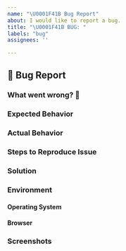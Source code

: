 ```yaml
---
name: "\U0001F41B Bug Report"
about: I would like to report a bug.
title: "\U0001F41B BUG: "
labels: "bug"
assignees: ''

---
```


## 🐛 Bug Report

<!--
    Thank you for using Junction App and taking time to report a bug.
    Please try to spend some time to understand the bug and reproduce it.
    Take a look at our template and try to add as much detail as possible.
    The more details we have, easier it would be to fix it.
    If any heading is not applicable, put `NA`.
    For additional information, create an extra H2 heading and add extra info.
-->

### What went wrong? 🤔

<!--
    What's not working as expected? A clear and precise description.
    Screenshots are always helpful!
-->

### Expected Behavior

<!--
    How did you expect it to behave?
--->

### Actual Behavior

<!--
    How is behaving?
--->

### Steps to Reproduce Issue

<!--
    If possible, please share the steps to reproduce the issue.
-->

### Solution

<!--
    If you have any suggestions on fixing the issue.
-->

### Environment

<!--
    Tell us about your environment
-->

#### Operating System

#### Browser

<!--
    Browser info:
        Chrome/Safari
    Mobile device!?
        If it's a mobile device, please mention details.
-->

### Screenshots

<!--
    If possible screenshots would be helpful.
    Especially if the bug is UI related
-->



<!--
    Thank you for taking your time to report the issue! Appreciate your help.
-->
